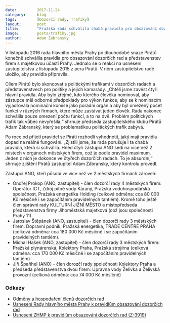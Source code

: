 ```yaml
---
date:         2017-11-24
category:     blog
tags:         [Dozorčí rady, Trafiky]
layout:       post
title:        "Pražská rada schválila chabá pravidla pro obsazování dozorčích rad, stejně je porušuje"
image:        posts/trafiky.jpg
author:       Adam Zábranský
---
```


V listopadu 2016 rada hlavního města Prahy po dlouhodobé snaze Pirátů konečně schválila pravidla pro obsazování dozorčích rad a představenstev firem s majetkovou účastí Prahy. Jednalo se o reakci na usnesení zastupitelstva z listopadu 2015 z pera Pirátů. V něm zastupitelstvo radě uložilo, aby pravidla připravila. 

Cílem Pirátů bylo skoncovat s politickými trafikami v dozorčích radách a představenstvech pro politiky a jejich kamarády. „Chtěli jsme zavést čtyři hlavní pravidla. Aby bylo zřejmé, kdo kterého člověka nominoval, aby zástupce měl odborné předpoklady pro výkon funkce, aby se k nominacím vyjadřovala nominační komise jako poradní orgán a aby byl omezený počet funkcí v různých firmách, které může zastávat jeden člověk. Rada nakonec schválila pouze omezení počtu funkcí, a to na dvě. Problém politických trafik tak vůbec nevyřešila,“ shrnuje předseda zastupitelského klubu Pirátů Adam Zábranský, který se problematikou politických trafik zabývá.

Po roce od přijetí pravidel se Piráti rozhodli vyhodnotit, jaký mají pravidla dopad na reálné fungování. „Zjistili jsme, že rada porušuje i ta chabá pravidla, která si schválila. Hned čtyři zástupci ANO sedí na více než 2 místech v orgánech městských firem, což je podle pravidel maximum. Jeden z nich je dokonce ve čtyřech dozorčích radách. To je absurdní,“ shrnuje zjištění Pirátů zastupitel Adam Zábranský, který kontrolu provedl. 

Zástupci ANO, kteří působí ve více než ve 2 městských firmách zároveň:
- Ondřej Prokop (ANO, zastupitel) - člen dozorčí rady 4 městských firem: Operátor ICT, Zdroj pitné vody Káraný, Pražská vodohospodářská společnost, Pražská energetika Holding (celková odměna: cca 80 000 Kč měsíčně i se započítáním pravidelných tantiém). Kromě toho ještě člen správní rady KULTURNÍ JIŽNÍ MĚSTO a místopředseda představenstva firmy Jihoměstská majetková (což jsou společnosti Prahy 11).
- Jaroslav Štěpánek (ANO, zastupitel) - člen dozorčí rady 3 městských firem: Dopravní podnik, Pražská energetika, TRADE CENTRE PRAHA (celková odměna: cca 180 000 Kč měsíčně i se započítáním pravidelných tantiém).
- Michal Hašek (ANO, zastupitel) - člen dozorčí rady 3 městských firem: Pražská plynárenská, Kolektory Praha, Pražská strojírna (celková odměna: cca 170 000 Kč měsíčně i se započítáním pravidelných tantiém)
- Jiří Špaňhel (ANO) - člen dorozčí rady společnosti Kolektory Praha a předseda představenstva dvou firem: Úpravna vody Želivka a Želivská provozní (celková odměna: cca 74 000 Kč měsíčně)

### Odkazy

* [Odměny a hospodaření členů dozorčích rad](/assets/xlsx/odmeny-a-hospodareni.xlsx)
* [Usnesení Rady hlavního města Prahy k pravidlům obsazování dozorčích rad](/assets/pdf/usneseni-rady.pdf)
* [Usnesení ZHMP k pravidlům obsazování dozorčích rad (Z-3919)](/assets/pdf/TiskZ-3919-usneseni-zastupitelstva.pdf)
